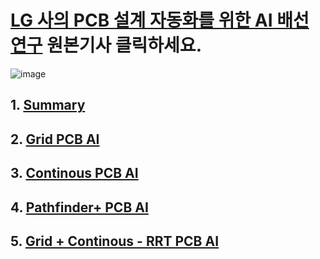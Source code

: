 # [LG 사의 PCB 설계 자동화를 위한 AI 배선 연구](https://www.lgresearch.ai/blog/view?seq=509) 원본기사 클릭하세요.
![image](https://github.com/user-attachments/assets/d118435e-d70e-4011-9589-0a8d11ea84ab)

## 1. [Summary](0.summary.md)
## 2. [Grid PCB AI](1.grid.md) 
## 3. [Continous PCB AI](2.continuous.md)
## 4. [Pathfinder+ PCB AI](3.Pathfinder+.md)
## 5. [Grid + Continous - RRT PCB AI](3.rrt.md)

